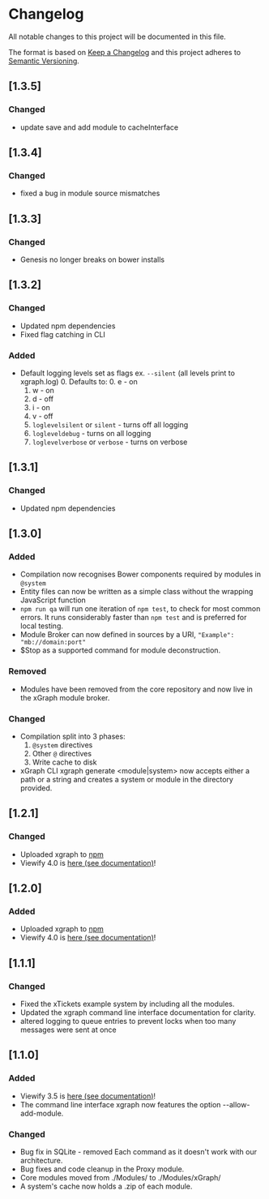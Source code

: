 # Changelog
All notable changes to this project will be documented in this file.

The format is based on [Keep a Changelog](http://keepachangelog.com/en/1.0.0/)
and this project adheres to [Semantic Versioning](http://semver.org/spec/v2.0.0.html).

## [1.3.5]
### Changed
- update save and add module to cacheInterface

## [1.3.4]
### Changed
- fixed a bug in module source mismatches

## [1.3.3]
### Changed
- Genesis no longer breaks on bower installs

## [1.3.2]
### Changed
- Updated npm dependencies
- Fixed flag catching in CLI

### Added 
- Default logging levels set as flags ex. `--silent` (all levels print to xgraph.log)
  0. Defaults to:
    0. e - on
    1. w - on
    3. d - off
    4. i - on 
    5. v - off
  1. `loglevelsilent` or `silent` - turns off all logging
  2. `logleveldebug` - turns on all logging
  3. `loglevelverbose` or `verbose` - turns on verbose

## [1.3.1]
### Changed
- Updated npm dependencies

## [1.3.0] 
### Added
- Compilation now recognises Bower components required by modules in `@system`
- Entity files can now be written as a simple class without the wrapping JavaScript function
- `npm run qa` will run one iteration of `npm test`, to check for most common errors. It runs considerably
  faster than `npm test` and is preferred for local testing.
- Module Broker can now defined in sources by a URI, `"Example": "mb://domain:port"`
- $Stop as a supported command for module deconstruction. 

### Removed
- Modules have been removed from the core repository and now live in the xGraph module broker.

### Changed
- Compilation split into 3 phases:
  1. `@system` directives
  2. Other `@` directives
  3. Write cache to disk
- xGraph CLI xgraph generate <module|system> now accepts either a path or a string and creates a 
system or module in the directory provided.

## [1.2.1]
### Changed
- Uploaded xgraph to [npm](https://www.npmjs.com/package/xgraph)
- Viewify 4.0 is [here (see documentation)](https://github.com/IntrospectiveSystems/xGraph/wiki/2.4-View-Documentation)!

## [1.2.0]
### Added
- Uploaded xgraph to [npm](https://www.npmjs.com/package/xgraph)
- Viewify 4.0 is [here (see documentation)](https://github.com/IntrospectiveSystems/xGraph/wiki/2.4-View-Documentation)!

## [1.1.1]
### Changed
- Fixed the xTickets example system by including all the modules.
- Updated the xgraph command line interface documentation for clarity.
- altered logging to queue entries to prevent locks when too many messages were
  sent at once

## [1.1.0]
### Added
- Viewify 3.5 is [here (see documentation)](https://github.com/IntrospectiveSystems/xGraph/wiki/2.4-View-Documentation)!
- The command line interface xgraph now features the option
  --allow-add-module.

### Changed
- Bug fix in SQLite - removed Each command as it doesn't work with our architecture.
- Bug fixes and code cleanup in the Proxy module.
- Core modules moved from ./Modules/ to ./Modules/xGraph/
- A system's cache now holds a .zip of each module.
